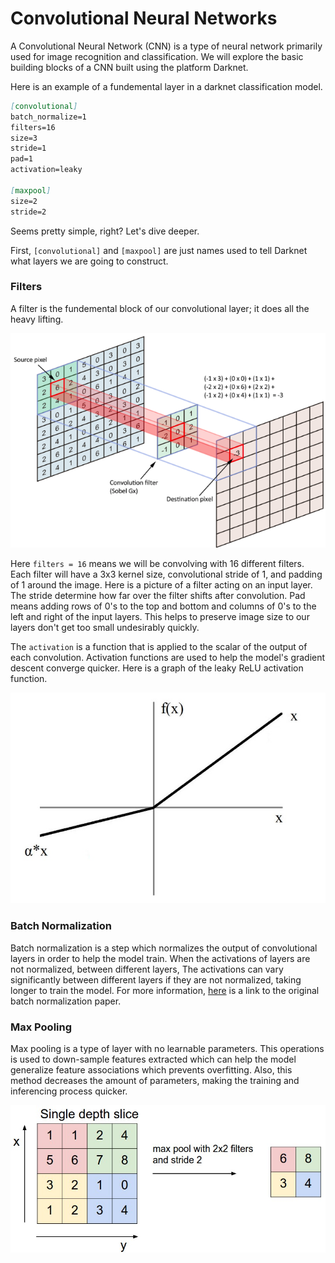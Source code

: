 # Convolutional Neural Networks

A Convolutional Neural Network (CNN) is a type of neural network primarily used for image recognition and classification.
We will explore the basic building blocks of a CNN built using the platform Darknet. 

Here is an example of a fundemental layer in a darknet classification model.

```md
[convolutional]
batch_normalize=1
filters=16
size=3
stride=1
pad=1
activation=leaky

[maxpool]
size=2
stride=2
```
Seems pretty simple, right? Let's dive deeper.

First, ```[convolutional]``` and ```[maxpool]``` are just names used to tell Darknet what layers we are going to construct.

### Filters 

A filter is the fundemental block of our convolutional layer; it does all the heavy lifting.

![CNN](../img/filter.png)

Here ```filters = 16``` means we will be convolving with 16 different filters. Each filter will have a 3x3 kernel size, convolutional stride of 1, and padding of 1 around the image. Here is a picture of a filter acting on an input layer. The stride determine how far over the filter shifts after convolution. Pad means adding rows of 0's to the top and bottom and columns of 0's to the left and right of the input layers. This helps to preserve image size to our layers don't get too small undesirably quickly. 

The ```activation``` is a function that is applied to the scalar of the output of each convolution. Activation functions are used to help the model's gradient descent converge quicker. Here is a graph of the leaky ReLU activation function.

![CNN](../img/lrelu.jpg)

### Batch Normalization

Batch normalization is a step which normalizes the output of convolutional layers in order to help the model train. When the activations of layers are not normalized, between different layers, The activations can vary significantly between different layers if they are not normalized, taking longer to train the model.  For more information, [here](https://arxiv.org/pdf/1502.03167.pdf) is a link to the original batch normalization paper.

### Max Pooling 

Max pooling is a type of layer with no learnable parameters. This operations is used to down-sample features extracted which can help the model generalize feature associations which prevents overfitting. Also, this method decreases the amount of parameters, making the training and inferencing process quicker.

![Max Pooling Image](../img/maxpool.jpeg)